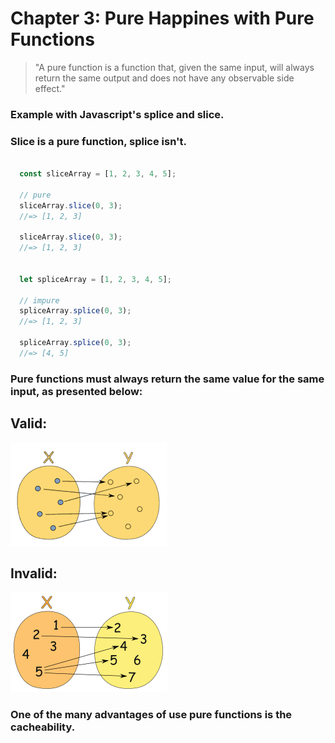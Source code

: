 # Chapter 3: Pure Happines with Pure Functions

> "A pure function is a function that, given the same input, will always return the same output and does not have any observable side effect."

### Example with Javascript's splice and slice.

### Slice is a pure function, splice isn't.

```javascript

  const sliceArray = [1, 2, 3, 4, 5];

  // pure
  sliceArray.slice(0, 3);
  //=> [1, 2, 3]

  sliceArray.slice(0, 3);
  //=> [1, 2, 3]


  let spliceArray = [1, 2, 3, 4, 5];

  // impure
  spliceArray.splice(0, 3);
  //=> [1, 2, 3]

  spliceArray.splice(0, 3);
  //=> [4, 5]

```

### Pure functions must always return the same value for the same input, as presented below:

## Valid:

![Valid Pure Function Image](../resources/valid-pure-function.png)

## Invalid:

![Invalid Pure Function Image](../resources/invalid-pure-function.png)

### One of the many advantages of use pure functions is the cacheability.
